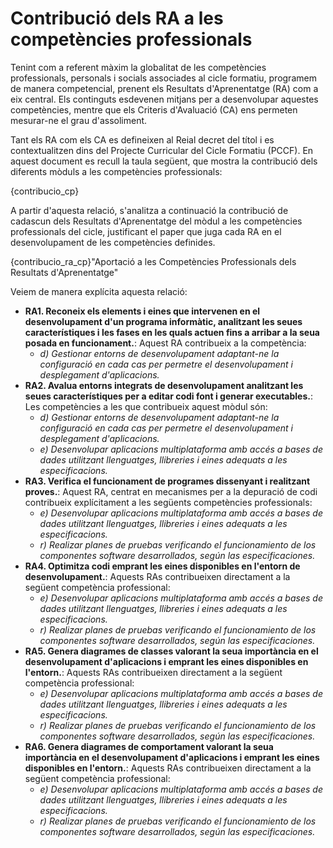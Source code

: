 # Contribució dels RA a les competències professionals

<!-- 
De la guía:
-->

Tenint com a referent màxim la globalitat de les competències professionals, personals i socials associades al cicle formatiu, programem de manera competencial, prenent els Resultats d'Aprenentatge (RA) com a eix central. Els continguts esdevenen mitjans per a desenvolupar aquestes competències, mentre que els Criteris d'Avaluació (CA) ens permeten mesurar-ne el grau d'assoliment.

Tant els RA com els CA es defineixen al Reial decret del títol i es contextualitzen dins del Projecte Curricular del Cicle Formatiu (PCCF). En aquest document es recull la taula següent, que mostra la contribució dels diferents mòduls a les competències professionals:

<!-- Aquesta taula és la mateixa que utilitzem al PCCF -->

{contribucio_cp}

A partir d'aquesta relació, s'analitza a continuació la contribució de cadascun dels Resultats d'Aprenentatge del mòdul a les competències professionals del cicle, justificant el paper que juga cada RA en el desenvolupament de les competències definides.

<!-- Aquesta informació la tenim al RD del títol, concretament en la descripció de cada mòdul quan diu: "La formación del módulo contribuye a alcanzar los objetivos generales ... del ciclo formativo y las competencias .... del título". (són estes últimes les que ens interessen, però centrant-nos només en les que són competències professionals -les primeres-) -->

{contribucio_ra_cp}"Aportació a les Competències Professionals dels Resultats d'Aprenentatge"

Veiem de manera explícita aquesta relació:

* **RA1. Reconeix els elements i eines que intervenen en el desenvolupament d'un programa informàtic, analitzant les seues característiques i les fases en les quals actuen fins a arribar a la seua posada en funcionament.**: Aquest RA contribueix a la competència:
    * *d) Gestionar entorns de desenvolupament adaptant-ne la configuració en cada cas per permetre el desenvolupament i desplegament d'aplicacions.*
* **RA2. Avalua entorns integrats de desenvolupament analitzant les seues característiques per a editar codi font i generar executables.**: Les competències a les que contribueix aquest mòdul són:
    * *d) Gestionar entorns de desenvolupament adaptant-ne la configuració en cada cas per permetre el desenvolupament i desplegament d'aplicacions.*
    * *e) Desenvolupar aplicacions multiplataforma amb accés a bases de dades utilitzant llenguatges, llibreries i eines adequats a les especificacions.*
* **RA3. Verifica el funcionament de programes dissenyant i realitzant proves.**: Aquest RA, centrat en mecanismes per a la depuració de codi contribueix explícitament a les següents competències professionals:
    * *e) Desenvolupar aplicacions multiplataforma amb accés a bases de dades utilitzant llenguatges, llibreries i eines adequats a les especificacions.*
    * *r) Realizar planes de pruebas verificando el funcionamiento de los componentes software desarrollados, según las especificaciones.*
* **RA4. Optimitza codi emprant les eines disponibles en l'entorn de desenvolupament.**: Aquests RAs contribueixen directament a la següent competència professional:
    * *e) Desenvolupar aplicacions multiplataforma amb accés a bases de dades utilitzant llenguatges, llibreries i eines adequats a les especificacions.*
    * *r) Realizar planes de pruebas verificando el funcionamiento de los componentes software desarrollados, según las especificaciones.*
* **RA5. Genera diagrames de classes valorant la seua importància en el desenvolupament d'aplicacions i emprant les eines disponibles en l'entorn.**: Aquests RAs contribueixen directament a la següent competència professional:
    * *e) Desenvolupar aplicacions multiplataforma amb accés a bases de dades utilitzant llenguatges, llibreries i eines adequats a les especificacions.*
    * *r) Realizar planes de pruebas verificando el funcionamiento de los componentes software desarrollados, según las especificaciones.*
* **RA6. Genera diagrames de comportament valorant la seua importància en el desenvolupament d'aplicacions i emprant les eines disponibles en l'entorn.**: Aquests RAs contribueixen directament a la següent competència professional:
    * *e) Desenvolupar aplicacions multiplataforma amb accés a bases de dades utilitzant llenguatges, llibreries i eines adequats a les especificacions.*
    * *r) Realizar planes de pruebas verificando el funcionamiento de los componentes software desarrollados, según las especificaciones.*
